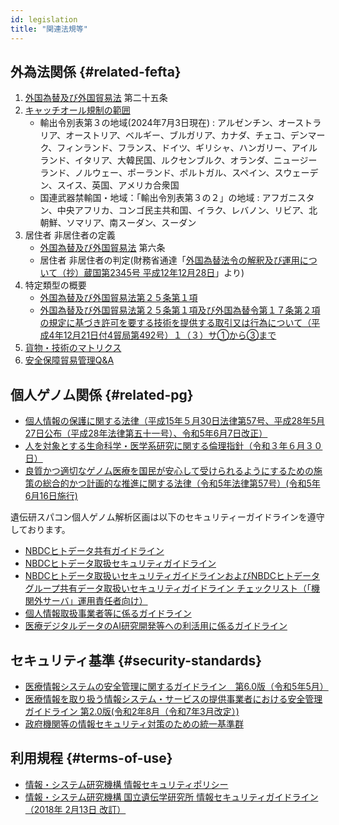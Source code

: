 ```yaml
---
id: legislation
title: "関連法規等"
---
```



## 外為法関係 {#related-fefta}

1. [外国為替及び外国貿易法](https://elaws.e-gov.go.jp/document?lawid=324AC0000000228) 第二十五条
2. [キャッチオール規制の範囲](https://www.meti.go.jp/policy/anpo/anpo03.html)
    - 輸出令別表第３の地域(2024年7月3日現在) : アルゼンチン、オーストラリア、オーストリア、ベルギー、ブルガリア、カナダ、チェコ、デンマーク、フィンランド、フランス、ドイツ、ギリシャ、ハンガリー、アイルランド、イタリア、大韓民国、ルクセンブルク、オランダ、ニュージーランド、ノルウェー、ポーランド、ポルトガル、スペイン、スウェーデン、スイス、英国、アメリカ合衆国
    - 国連武器禁輸国・地域：「輸出令別表第３の２」の地域 : アフガニスタン、中央アフリカ、コンゴ民主共和国、イラク、レバノン、リビア、北朝鮮、ソマリア、南スーダン、スーダン 
3. 居住者 非居住者の定義
    - [外国為替及び外国貿易法](https://elaws.e-gov.go.jp/document?lawid=324AC0000000228)  第六条
    - 居住者 非居住者の判定(財務省通達「[外国為替法令の解釈及び運用について（抄）蔵国第2345号 平成12年12月28日](https://www.meti.go.jp/policy/anpo/law_document/tutatu/t02chukai/t02chukai_unyokaishaku.pdf)」より)
4. 特定類型の概要
    - [外国為替及び外国貿易法第２５条第１項](https://laws.e-gov.go.jp/law/324AC0000000228#Mp-Ch_4-At_25)
    - [外国為替及び外国貿易法第２５条第１項及び外国為替令第１７条第２項の規定に基づき許可を要する技術を提供する取引又は行為について（平成4年12月21日付4貿局第492号）１（３）サ①から③まで](https://www.meti.go.jp/policy/anpo/law_document/tutatu/t10kaisei/ekimu__tutatu.pdf)
5. [貨物・技術のマトリクス](https://www.meti.go.jp/policy/anpo/matrix_intro.html)
6. [安全保障貿易管理Q&A](https://www.meti.go.jp/policy/anpo/qanda.html)


## 個人ゲノム関係 {#related-pg}


- [個人情報の保護に関する法律（平成15年５月30日法律第57号、平成28年5月27日公布（平成28年法律第五十一号）、令和5年6月7日改正）](https://elaws.e-gov.go.jp/document?lawid=415AC0000000057)
- [人を対象とする生命科学・医学系研究に関する倫理指針（令和３年６月３０日）](https://www.mext.go.jp/a_menu/lifescience/bioethics/seimeikagaku_igaku.html)
- [良質かつ適切なゲノム医療を国民が安心して受けられるようにするための施策の総合的かつ計画的な推進に関する法律（令和5年法律第57号）(令和5年6月16日施行)](https://elaws.e-gov.go.jp/document?lawid=505AC1000000057)

遺伝研スパコン個人ゲノム解析区画は以下のセキュリティーガイドラインを遵守しております。

- [NBDCヒトデータ共有ガイドライン](https://humandbs.dbcls.jp/guidelines)
- [NBDCヒトデータ取扱セキュリティガイドライン](https://humandbs.dbcls.jp/guidelines)
- [NBDCヒトデータ取扱いセキュリティガイドラインおよびNBDCヒトデータグループ共有データ取扱いセキュリティガイドライン チェックリスト（「機関外サーバ」運用責任者向け）](security_checklist_for_dbcenters_20250123_JP.pdf)
- [個人情報取扱事業者等に係るガイドライン](https://www.ppc.go.jp/personalinfo/legal/#anc_Guide)
- [医療デジタルデータのAI研究開発等への利活用に係るガイドライン](https://drive.google.com/file/d/1_qwYjjiG2yUqahnvBIGS-54jrd1De2Qy/view)


## セキュリティ基準 {#security-standards}


- [医療情報システムの安全管理に関するガイドライン　第6.0版（令和5年5月）](https://www.mhlw.go.jp/stf/shingi/0000516275_00006.html)
- [医療情報を取り扱う情報システム・サービスの提供事業者における安全管理ガイドライン 第2.0版(令和2年8月（令和7年3月改定）)](https://www.meti.go.jp/policy/mono_info_service/healthcare/teikyoujigyousyagl.html)
- [政府機関等の情報セキュリティ対策のための統一基準群](https://www.nisc.go.jp/policy/group/general/kijun.html)


## 利用規程 {#terms-of-use}

- [情報・システム研究機構 情報セキュリティポリシー](ROIS_security_policy.pdf)
- [情報・システム研究機構 国立遺伝学研究所 情報セキュリティガイドライン（2018年 2月13日 改訂）](nig_security_guide_20180213.pdf)
